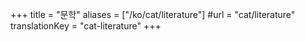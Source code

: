 +++
title = "문학"
aliases = ["/ko/cat/literature"]
#url = "cat/literature"
translationKey = "cat-literature"
+++
